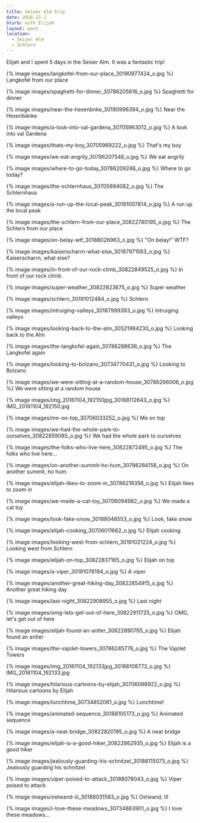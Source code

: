 ```yaml
---
title: Seiser Alm trip
date: 2016-11-1
blurb: with Elijah
layout: post
location:
  - Seiser Alm
  - Schlern
---
```


Elijah and I spent 5 days in the Seiser Alm. It was a fantastic trip!

{% image images/langkofel-from-our-place_30190977424_o.jpg %}
Langkofel from our place


{% image images/spaghetti-for-dinner_30786205616_o.jpg %}
Spaghetti for dinner


{% image images/near-the-hexenbnke_30190996394_o.jpg %}
Near the Hexenbänke


{% image images/a-look-into-val-gardena_30705963012_o.jpg %}
A look into val Gardena


{% image images/thats-my-boy_30705969222_o.jpg %}
That's my boy


{% image images/we-eat-angrily_30786207546_o.jpg %}
We eat angrily


{% image images/where-to-go-today_30786209246_o.jpg %}
Where to go today?


{% image images/the-schlernhaus_30705994082_o.jpg %}
The Schlernhaus


{% image images/a-run-up-the-local-peak_30191007814_o.jpg %}
A run up the local peak


{% image images/the-schlern-from-our-place_30822780195_o.jpg %}
The Schlern from our place


{% image images/on-belay-wtf_30188026963_o.jpg %}
"On belay!" WTF?


{% image images/kaiserscharrn-what-else_30187971563_o.jpg %}
Kaiserscharrn, what else?


{% image images/in-front-of-our-rock-climb_30822849525_o.jpg %}
In front of our rock climb


{% image images/super-weather_30822823675_o.jpg %}
Super weather


{% image images/schlern_30191012484_o.jpg %}
Schlern


{% image images/intruiging-valleys_30187999383_o.jpg %}
Intruiging valleys


{% image images/looking-back-to-the-alm_30521984230_o.jpg %}
Looking back to the Alm


{% image images/the-langkofel-again_30786288636_o.jpg %}
The Langkofel again


{% image images/looking-to-bolzano_30734770431_o.jpg %}
Looking to Bolzano


{% image images/we-were-sitting-at-a-random-house_30786266006_o.jpg %}
We were sitting at a random house


{% image images/img_20161104_192150jpg_30188112643_o.jpg %}
IMG_20161104_192150.jpg


{% image images/me-on-top_30706033252_o.jpg %}
Me on top


{% image images/we-had-the-whole-park-to-ourselves_30822859085_o.jpg %}
We had the whole park to ourselves


{% image images/the-folks-who-live-here_30822872495_o.jpg %}
The folks who live here...


{% image images/on-another-summit-ho-hum_30786284156_o.jpg %}
On another summit, ho hum.


{% image images/elijah-likes-to-zoom-in_30786219356_o.jpg %}
Elijah likes to zoom in


{% image images/we-made-a-cat-toy_30706094982_o.jpg %}
We made a cat toy


{% image images/look-fake-snow_30188046553_o.jpg %}
Look, fake snow


{% image images/elijah-cooking_30706011662_o.jpg %}
Elijah cooking


{% image images/looking-west-from-schlern_30191021224_o.jpg %}
Looking west from Schlern


{% image images/elijah-on-top_30822837165_o.jpg %}
Elijah on top


{% image images/a-viper_30191076194_o.jpg %}
A viper


{% image images/another-great-hiking-day_30822854915_o.jpg %}
Another great hiking day


{% image images/last-night_30822908955_o.jpg %}
Last night


{% image images/omg-lets-get-out-of-here_30822911725_o.jpg %}
OMG, let's get out of here


{% image images/elijah-found-an-antler_30822890765_o.jpg %}
Elijah found an antler


{% image images/the-vajolet-towers_30786245776_o.jpg %}
The Vajolet Towers


{% image images/img_20161104_192133jpg_30188108773_o.jpg %}
IMG_20161104_192133.jpg


{% image images/hilarious-cartoons-by-elijah_30706098922_o.jpg %}
Hilarious cartoons by Elijah


{% image images/lunchtime_30734852061_o.jpg %}
Lunchtime!


{% image images/animated-sequence_30188105173_o.jpg %}
Animated sequence


{% image images/a-neat-bridge_30822820195_o.jpg %}
A neat bridge


{% image images/elijah-is-a-good-hiker_30822862935_o.jpg %}
Elijah is a good hiker


{% image images/jealously-guarding-his-schnitzel_30188115073_o.jpg %}
Jealously guarding his schnitzel


{% image images/viper-poised-to-attack_30188078043_o.jpg %}
Viper poised to attack


{% image images/ostwand-iii_30188031583_o.jpg %}
Ostwand, III


{% image images/i-love-these-meadows_30734863901_o.jpg %}
I love these meadows...







